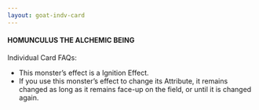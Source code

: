 ```yaml
---
layout: goat-indv-card
---
```


#### HOMUNCULUS THE ALCHEMIC BEING

Individual Card FAQs:

*   This monster’s effect is a Ignition Effect.
*   If you use this monster’s effect to change its Attribute, it remains changed as long as it remains face-up on the field, or until it is changed again.